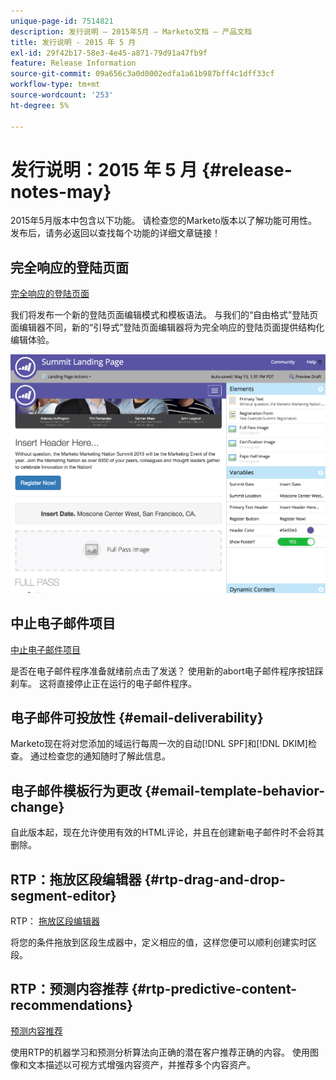 ```yaml
---
unique-page-id: 7514821
description: 发行说明 — 2015年5月 — Marketo文档 — 产品文档
title: 发行说明 - 2015 年 5 月
exl-id: 29f42b17-58e3-4e45-a871-79d91a47fb9f
feature: Release Information
source-git-commit: 09a656c3a0d0002edfa1a61b987bff4c1dff33cf
workflow-type: tm+mt
source-wordcount: '253'
ht-degree: 5%

---
```


# 发行说明：2015 年 5 月 {#release-notes-may}

2015年5月版本中包含以下功能。 请检查您的Marketo版本以了解功能可用性。 发布后，请务必返回以查找每个功能的详细文章链接！

## 完全响应的登陆页面

[完全响应的登陆页面](/help/marketo/product-docs/demand-generation/landing-pages/guided-landing-pages/create-a-guided-landing-page.md)

我们将发布一个新的登陆页面编辑模式和模板语法。 与我们的“自由格式”登陆页面编辑器不同，新的“引导式”登陆页面编辑器将为完全响应的登陆页面提供结构化编辑体验。

![](assets/image2015-5-15-13-3a33-3a11.png)

## 中止电子邮件项目

[中止电子邮件项目](/help/marketo/product-docs/email-marketing/email-programs/email-program-actions/abort-email-program.md)

是否在电子邮件程序准备就绪前点击了发送？ 使用新的abort电子邮件程序按钮踩刹车。 这将直接停止正在运行的电子邮件程序。

## 电子邮件可投放性  {#email-deliverability}

Marketo现在将对您添加的域运行每周一次的自动[!DNL SPF]和[!DNL DKIM]检查。 通过检查您的通知随时了解此信息。

## 电子邮件模板行为更改 {#email-template-behavior-change}

自此版本起，现在允许使用有效的HTML评论，并且在创建新电子邮件时不会将其删除。

## RTP：拖放区段编辑器 {#rtp-drag-and-drop-segment-editor}

RTP： [拖放区段编辑器](/help/marketo/product-docs/web-personalization/using-web-segments/web-segments.md)

将您的条件拖放到区段生成器中，定义相应的值，这样您便可以顺利创建实时区段。

## RTP：预测内容推荐 {#rtp-predictive-content-recommendations}

[预测内容推荐](/help/marketo/product-docs/predictive-content/enabling-predictive-content/enable-predictive-content-for-web-rich-media.md)

使用RTP的机器学习和预测分析算法向正确的潜在客户推荐正确的内容。 使用图像和文本描述以可视方式增强内容资产，并推荐多个内容资产。
